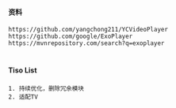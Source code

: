 #
#### 资料
```
https://github.com/yangchong211/YCVideoPlayer
https://github.com/google/ExoPlayer
https://mvnrepository.com/search?q=exoplayer
```

#
#### Tiso List
```
1. 持续优化，删除冗余模块
2. 适配TV
```
